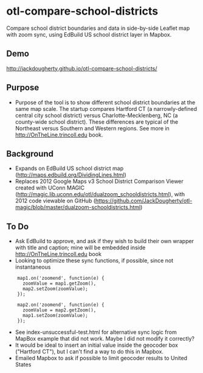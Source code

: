 # otl-compare-school-districts
Compare school district boundaries and data in side-by-side Leaflet map with zoom sync, using EdBuild US school district layer in Mapbox.

## Demo
http://jackdougherty.github.io/otl-compare-school-districts/

## Purpose
- Purpose of the tool is to show different school district boundaries at the same map scale. The startup compares Hartford CT (a narrowly-defined central city school district) versus Charlotte-Mecklenberg, NC (a county-wide school district). These differences are typical of the Northeast versus Southern and Western regions. See more in http://OnTheLine.trincoll.edu book.

## Background
- Expands on EdBuild US school district map (http://maps.edbuild.org/DividingLines.html)
- Replaces 2012 Google Maps v3 School District Comparison Viewer created with UConn MAGIC (http://magic.lib.uconn.edu/otl/dualzoom_schooldistricts.html), with 2012 code viewable on GitHub (https://github.com/JackDougherty/otl-magic/blob/master/dualzoom-schooldistricts.html)

## To Do
- Ask EdBuild to approve, and ask if they wish to build their own wrapper with title and caption; mine will be embedded inside http://OnTheLine.trincoll.edu book
- Looking to optimize these sync functions, if possible, since not instantaneous
```
    map1.on('zoomend', function(e) {
      zoomValue = map1.getZoom(),
      map2.setZoom(zoomValue);
    });

    map2.on('zoomend', function(e) {
      zoomValue = map2.getZoom(),
      map1.setZoom(zoomValue);
    });
```
- See index-unsuccessful-test.html for alternative sync logic from MapBox example that did not work. Maybe I did not modify it correctly?
- It would be ideal to insert an initial value inside the geocoder box ("Hartford CT"), but I can't find a way to do this in Mapbox.
- Emailed Mapbox to ask if possible to limit geocoder results to United States
